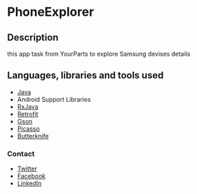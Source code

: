 # PhoneExplorer

## Description

this app task from YourParts to explore Samsung devises details



## Languages, libraries and tools used

* [Java](https://docs.oracle.com/javase/8/)
* Android Support Libraries
* [RxJava](https://github.com/ReactiveX/RxJava/wiki/What's-different-in-2.0)
* [Retrofit](https://github.com/square/retrofit)
* [Gson](https://github.com/google/gson)
* [Picasso](https://github.com/square/picasso)
* [Butterknife](https://github.com/JakeWharton/butterknife)

### Contact
- [Twitter](https://twitter.com/Mahmod_Elebiary)
- [Facebook](https://www.facebook.com/MahmoudElebiary97)
- [LinkedIn](https://www.linkedin.com/in/mahmoud-elebiary-19a536128/)
